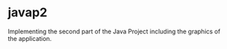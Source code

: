# javap2
Implementing the second part of the Java Project including the graphics of the application. 
